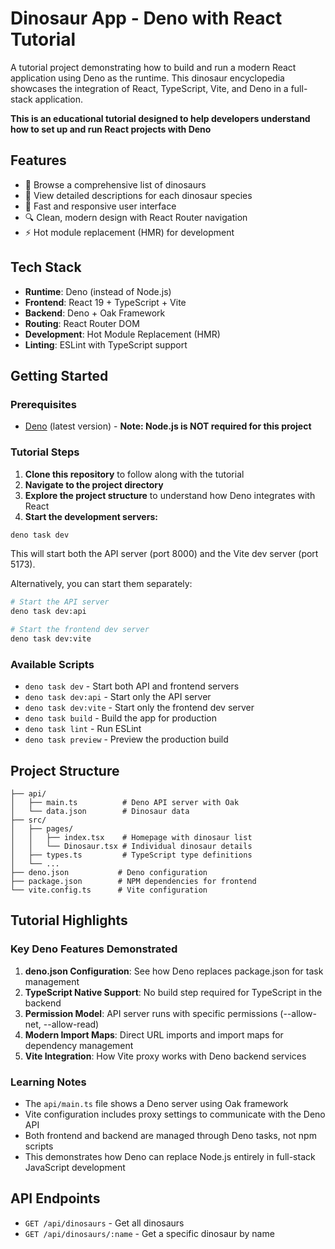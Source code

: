 # Dinosaur App - Deno with React Tutorial

A tutorial project demonstrating how to build and run a modern React application using Deno as the runtime. This dinosaur encyclopedia showcases the integration of React, TypeScript, Vite, and Deno in a full-stack application.

**This is an educational tutorial designed to help developers understand how to set up and run React projects with Deno**

## Features

- 🦕 Browse a comprehensive list of dinosaurs
- 📖 View detailed descriptions for each dinosaur species
- 🚀 Fast and responsive user interface
- 🔍 Clean, modern design with React Router navigation
- ⚡ Hot module replacement (HMR) for development

## Tech Stack

- **Runtime**: Deno (instead of Node.js)
- **Frontend**: React 19 + TypeScript + Vite
- **Backend**: Deno + Oak Framework
- **Routing**: React Router DOM
- **Development**: Hot Module Replacement (HMR)
- **Linting**: ESLint with TypeScript support

## Getting Started

### Prerequisites

- [Deno](https://deno.com/) (latest version) - **Note: Node.js is NOT required for this project**

### Tutorial Steps

1. **Clone this repository** to follow along with the tutorial
2. **Navigate to the project directory**
3. **Explore the project structure** to understand how Deno integrates with React
4. **Start the development servers:**

```bash
deno task dev
```

This will start both the API server (port 8000) and the Vite dev server (port 5173).

Alternatively, you can start them separately:

```bash
# Start the API server
deno task dev:api

# Start the frontend dev server
deno task dev:vite
```

### Available Scripts

- `deno task dev` - Start both API and frontend servers
- `deno task dev:api` - Start only the API server
- `deno task dev:vite` - Start only the frontend dev server
- `deno task build` - Build the app for production
- `deno task lint` - Run ESLint
- `deno task preview` - Preview the production build

## Project Structure

```text
├── api/
│   ├── main.ts          # Deno API server with Oak
│   └── data.json        # Dinosaur data
├── src/
│   ├── pages/
│   │   ├── index.tsx    # Homepage with dinosaur list
│   │   └── Dinosaur.tsx # Individual dinosaur details
│   ├── types.ts         # TypeScript type definitions
│   └── ...
├── deno.json           # Deno configuration
├── package.json        # NPM dependencies for frontend
└── vite.config.ts      # Vite configuration
```

## Tutorial Highlights

### Key Deno Features Demonstrated

1. **deno.json Configuration**: See how Deno replaces package.json for task management
2. **TypeScript Native Support**: No build step required for TypeScript in the backend
3. **Permission Model**: API server runs with specific permissions (--allow-net, --allow-read)
4. **Modern Import Maps**: Direct URL imports and import maps for dependency management
5. **Vite Integration**: How Vite proxy works with Deno backend services

### Learning Notes

- The `api/main.ts` file shows a Deno server using Oak framework
- Vite configuration includes proxy settings to communicate with the Deno API
- Both frontend and backend are managed through Deno tasks, not npm scripts
- This demonstrates how Deno can replace Node.js entirely in full-stack JavaScript development

## API Endpoints

- `GET /api/dinosaurs` - Get all dinosaurs
- `GET /api/dinosaurs/:name` - Get a specific dinosaur by name
